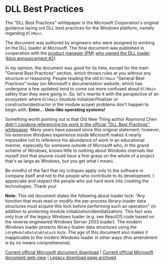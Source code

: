 # DLL Best Practices

The "DLL Best Practices" whitepaper is the Microsoft Corporation's original guidance laying out DLL best practices for the Windows platform, namely regarding `DllMain`.

The document was authored by engineers who were assigned to working on the DLL loader at Microsoft. The final document was published in cooperation with the [product manager (PM)](https://medium.com/@adiagashe/microsoft-program-manager-overview-everything-you-need-to-know-from-application-to-interview-33eab7fb0dde) [who owned the DLL loader](https://learn.microsoft.com/en-us/archive/blogs/larryosterman/best-practices-for-dllmain) ([blog announcement #2](https://learn.microsoft.com/en-us/archive/blogs/matt_pietrek/finally-some-more-concrete-guidance-on-the-mysterys-of-dllmain)).

In my opinion, the document was good for its time, except for the main "General Best Practices" section, which throws rules at you without any structure or reasoning. People reading the old `DllMain` "General Best Practices" today (on Microsoft's documentation website, which has undergone a few updates) tend to come out more confused about `DllMain` safety than they were going in. So, let's rewrite it with the perspective of an ecosystem where `DllMain` (module initializer/finalizer or constructor/destructor in the module scope) problems don't happen to begin with. **Enter... Unix-like operating systems!**

Something worth pointing out is that Old New Thing author Raymond Chen [didn't condone referencing his work in the official "DLL Best Practices" whitepaper](https://devblogs.microsoft.com/oldnewthing/20070810-00/?p=25623). Many years have passed since this original statement; however, his extensive Windows experience inside Microsoft makes it nearly impossible not to reference his abundance of work in an educational manner, especially for someone outside of Microsoft who, in the grand scheme of Windows, knows little to nothing about Windows internals like myself (not that anyone could have a firm grasp on the whole of a project that's as large as Windows, but you get what I mean).

Be mindful of the fact that my critiques apply only to the software or company itself and not to the people who contribute to its development. I appreciate and respect the people who put hard work into creating the technologies. Thank you!

**Note:** This old document states the following about loader lock: "Any function that must read or modify the per-process library-loader data structures must acquire this lock before performing such an operation" (in addition to protecting module initialization/deinitialization). This fact was only true of the legacy Windows loader (e.g. see ReactOS code based on the reverse engineered Windows Server 2003 loader). The modern Windows loader protects library-loader data structures using the `LdrpModuleDatatableLock` lock. The age of this document also makes it inapplicable to the modern Windows loader in other ways (this amendment is by no means comprehensive).

[Current official Microsoft document download](https://download.microsoft.com/download/a/f/7/af7777e5-7dcd-4800-8a0a-b18336565f5b/DLL_bestprac.doc) | [Current official Microsoft document web view](https://view.officeapps.live.com/op/view.aspx?src=http%3A%2F%2Fdownload.microsoft.com%2Fdownload%2Fa%2Ff%2F7%2Faf7777e5-7dcd-4800-8a0a-b18336565f5b%2FDLL_bestprac.doc) | [Legacy download page archived](https://web.archive.org/web/20101029013644/http://www.microsoft.com/whdc/driver/kernel/DLL_bestprac.mspx)
